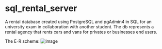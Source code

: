 # sql_rental_server
A rental database created using PostgreSQL and pgAdmin4 in SQL for an university exam in collaboration with another student.
The db represents a rental agency that rents cars and vans for privates or businesses end users.

The E-R scheme:
![image](https://github.com/user-attachments/assets/88c022cf-5931-4bff-95d7-0c83bbc0af19)
